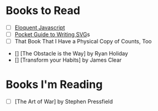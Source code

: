 # Books to Read

- [ ] [Eloquent Javascript](http://eloquentjavascript.net/)
- [ ] [Pocket Guide to Writing SVG](http://svgpocketguide.com/book/)s
- [ ] That Book That I Have a Physical Copy of Counts, Too
- [] [The Obstacle is the Way] by Ryan Holiday
- [] [Transform your Habits] by James Clear

# Books I'm Reading

- [ ] [The Art of War] by Stephen Pressfield



